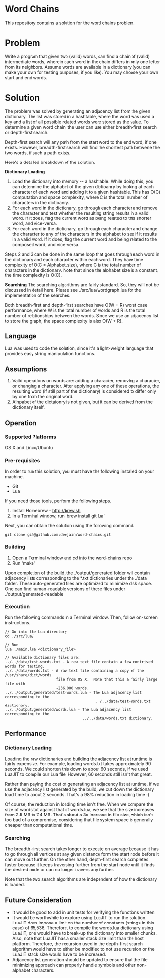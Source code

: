 # Word Chains
This repository contains a solution for the word chains problem.

# Problem
Write a program that given two (valid) words, can find a chain of (valid) intermediate words, wherein each word in the chain differs in only one letter from its neighbors.  Assume words are available in a dictionary (you can make your own for testing purposes, if you like).  You may choose your own start and end words.

# Solution
The problem was solved by generating an adjacency list from the given dictionary.  The list was stored in a hashtable, where the word was used a key and a list of all possible related words were stored as the value.  To determine a given word chain, the user can use either breadth-first search or depth-first search.

Depth-first search will any path from the start word to the end word, if one exists.  However, breadth-first search will find the shortest path betwene the two words, if such a path exists.

Here's a detailed breakdown of the solution.

**Dictionary Loading**
1. Load the dictionary into memory -- a hashtable.  While doing this, you can determine the alphabet of the given dictioanry by looking at each character of each word and adding it to a given hashtable.  This has O(C) computation and space complexity, where C is the total number of characters in the dictioanry.
2. For each word in the dictionary, go through each character and remove the character and test whether the resulting string results in a valid word.  If it does, flag the current word as being related to this shorter word, and vice-versa.
3. For each word in the dictionary, go through each character and change the character to any of the characters in the alphabet to see if it results in a valid word.  If it does, flag the current word and  being related to the composed word, and vice-versa.

Steps 2 and 3 can be done in the same loop that goes through each word in the dictionary and each character within each word.  They have time complexity of O(C * Alphabet_size), where C is the total number of characters in the dictionary.  Note that since the alphabet size is a constant, the time complexity is O(C).

**Searching**
The searching algorithms are fairly standard.  So, they will not be discussed in detail here.  Please see ./src/lua/wordgraph.lua for the implementation of the searches.

Both breadth-first and depth-first searches have O(W + R) worst case performance, where W is the total number of words and R is the total number of relationships between the words.   Since we use an adjacency list to store the graph, the space complexity is also O(W + R).


## Language
Lua was used to code the solution, since it's a light-weight language that provides easy string manipulation functions.

## Assumptions
1. Valid operations on words are: adding a character, removing a character, or changing a character.  After applying any one of these operations, the resulting word (if still part of the dictionary) is considered to differ only by one from the original word.
2. Alhpabet of the dictaionry is not given, but it can be derived from the dictionary itself.


## Operation

### Supported Platforms
OS X and Linux/Ubuntu

### Pre-requisites
In order to run this solution, you must have the following installed on your machine.
- Git
- Lua

If you need those tools, perform the following steps.
1. Install Homebrew - http://brew.sh
2. In a Terminal window, run 'brew install git lua'

Next, you can obtain the solution using the following command.
```
git clone git@github.com:deejain/word-chains.git
```

### Building
1. Open a Terminal window and _cd_ into the word-chains repo
2. Run 'make'

Upon completion of the build, the ./output/generated folder will contain adjacency lists corresponding to the *.txt dictionaries under the ./data folder.  These auto-generated files are optimized to minimize disk space.  One can find human-readable versions of these files under ./output/generated-readable

### Execution
Run the following commands in a Terminal window.  Then, follow on-screen instructions.
```
// Go into the Lua directory
cd ./src/lua/

// Run
lua ./main.lua <dictionary_file>

// Available dictionary files are:
../../data/test-words.txt - A raw text file contain a few contrived words for testing.
../../data/words.txt - A raw text file containing a copy of the /usr/share/dict/words
                       file from OS X.  Note that this a fairly large file with
                       ~236,000 words.
../../output/generated/test-words.lua - The Lua adjacency list corresponding to the
                                         ../../data/test-words.txt dictionary.
../../output/generated/words.lua - The Lua adjacency list corresponding to the
                                   ../../data/words.txt dictionary.
```

## Performance

### Dictionary Loading
Loading the raw dictionaries and building the adjacency list at runtime is fairly expensive.  For example, loading words.txt takes approximately 90 seconds.  We could shorten this down to about 60 seconds, if we used LuaJIT to compile our Lua file.  However, 60 seconds still isn't that great.

Rather than paying the cost of generating an adjacency list at runtime, if we use the adjacency list generated by the build, we cut down the dictionary load time to about 2 seconds.  That's a 98% reduction in loading time :)

Of course, the reduction in loading time isn't free.  When we compare the size of words.txt against that of words.lua, we see that the size increases from 2.5 MB to 7.4 MB.  That's about a 3x increase in file size, which isn't too bad of a compromise, considering that file system space is generally cheaper than computational time.

### Searching
The breadth-first search takes longer to execute on average because it has to go through all vertices at any given distance form the start node before it can move out further.  On the other hand, depth-first search completes faster because it keeps traversing further from the start node until it finds the desired node or can no longer travers any further.

Note that the two search algorithms are independent of how the dictionary is loaded.

## Future Consideration
- It would be good to add in unit tests for verifying the functions written
- It would be worthwhile to explore using LuaJIT to run the solution.  LuaJIT does impose a limit on the number of constants (strings in this case) of 65,536.  Therefore, to compile the words.lua dictionary using LuaJIT, one would have to break-up the dictionary into smaller chunks.  Also, note that LuaJIT has a smaller stack size limit than the host platform.  Therefore, the recursion used in the depth-first search algorithm would have to either be modified to not use recursion or the LuaJIT stack size would have to be increased.
- Adjacency list generation should be updated to ensure that the file minimizing approach can properly handle symbols and other non-alphabet characters.